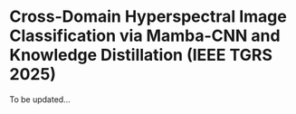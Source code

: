 # Cross-Domain Hyperspectral Image Classification via Mamba-CNN and Knowledge Distillation (IEEE TGRS 2025)

To be updated... 
